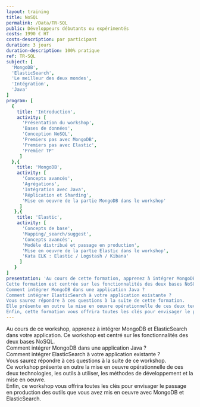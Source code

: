 ```yaml
---
layout: training
title: NoSQL
permalink: /Data/TR-SQL
public: Développeurs débutants ou expérimentés
costs: 1990 € HT
costs-description: par participant
duration: 3 jours
duration-description: 100% pratique
ref: TR-SQL
subject: [
  'MongoDB',
  'ElasticSearch',
  'Le meilleur des deux mondes',
  'Intégration',
  'Java'
]
program: [
  {
    title: 'Introduction',
    activity: [
      'Présentation du workshop',
      'Bases de données',
      'Conception NoSQL',
      'Premiers pas avec MongoDB',
      'Premiers pas avec Elastic',
      'Premier TP'
     ]
  },{
    title: 'MongoDB',
    activity: [
      'Concepts avancés',
      'Agrégations',
      'Intégration avec Java',
      'Réplication et Sharding',
      'Mise en oeuvre de la partie MongoDB dans le workshop'
     ]
   },{
    title: 'Elastic',
    activity: [
      'Concepts de base',
      'Mapping/_search/suggest',
      'Concepts avancés',
      'Modèle distribué et passage en production',
      'Mise en oeuvre de la partie Elastic dans le workshop',
      'Kata ELK : Elastic / Logstash / Kibana'
     ]
   }
]
presentation: 'Au cours de cette formation, apprenez à intégrer MongoDB et ElasticSearch dans votre application.
Cette formation est centrée sur les fonctionnalités des deux bases NoSQL.
Comment intégrer MongoDB dans une application Java ?  
Comment intégrer ElasticSearch à votre application existante ?  
Vous saurez répondre à ces questions à la suite de cette formation.
Elle présente en outre la mise en oeuvre opérationnelle de ces deux technologies, les outils à utiliser, les méthodes de développement et la mise en oeuvre.
Enfin, cette formation vous offrira toutes les clés pour envisager le passage en production des outils que vous avez mis en oeuvre avec MongoDB et ElasticSearch.'
---
```


Au cours de ce workshop, apprenez à intégrer MongoDB et ElasticSearch dans votre application.
Ce workshop est centré sur les fonctionnalités des deux bases NoSQL.  
Comment intégrer MongoDB dans une application Java ?  
Comment intégrer ElasticSearch à votre application existante ?  
Vous saurez répondre à ces questions à la suite de ce workshop.  
Ce workshop présente en outre la mise en oeuvre opérationnelle de ces deux technologies, les outils à utiliser, les méthodes de développement et la mise en oeuvre.  
Enfin, ce workshop vous offrira toutes les clés pour envisager le passage en production des outils que vous avez mis en oeuvre avec MongoDB et ElasticSearch.  

